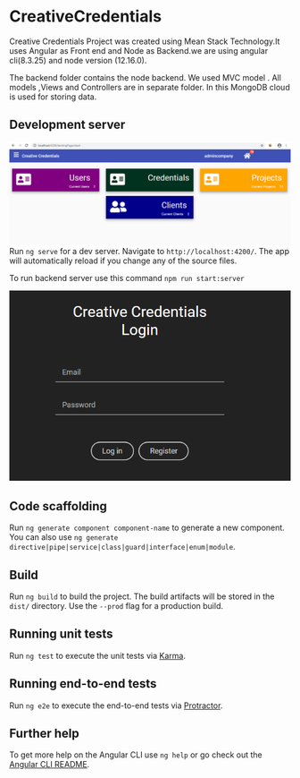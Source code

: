 # CreativeCredentials

Creative Credentials Project was created using Mean Stack Technology.It uses Angular as Front end and Node as Backend.we are using angular cli(8.3.25) and node version (12.16.0).

The backend folder contains the node backend. We used MVC model . All models ,Views and Controllers are in separate folder.
In this MongoDB cloud is used for storing data.



## Development server
![ScreenShot](/creative_credentials_dashboard.png)
Run `ng serve` for a dev server. Navigate to `http://localhost:4200/`. The app will automatically reload if you change any of the source files.

To run backend server use this command `npm run start:server`

![ScreenShot](/login.png)
## Code scaffolding

Run `ng generate component component-name` to generate a new component. You can also use `ng generate directive|pipe|service|class|guard|interface|enum|module`.

## Build

Run `ng build` to build the project. The build artifacts will be stored in the `dist/` directory. Use the `--prod` flag for a production build.

## Running unit tests

Run `ng test` to execute the unit tests via [Karma](https://karma-runner.github.io).

## Running end-to-end tests

Run `ng e2e` to execute the end-to-end tests via [Protractor](http://www.protractortest.org/).

## Further help

To get more help on the Angular CLI use `ng help` or go check out the [Angular CLI README](https://github.com/angular/angular-cli/blob/master/README.md).
